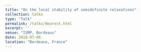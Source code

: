 ```yaml
---
title: "On the local stability of semidefinite relaxations"
collection: talks
type: "Talk"
permalink: /talks/Nearest.html
excerpt: ''
venue: "ISMP, Bordeaux"
date: 2018-07-06
location: "Bordeaux, France"
---
```

